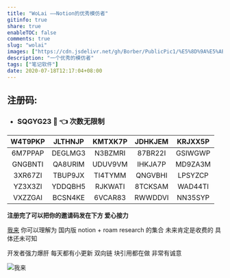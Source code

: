 ```yaml
---
title: "WoLai ——Notion的优秀模仿者"
gitinfo: true
share: true
enableTOC: false
comments: true
slug: "wolai"
images: ["https://cdn.jsdelivr.net/gh/Borber/PublicPic1/%E5%8D%9A%E5%AE%A2%E5%9B%AD/wolai/wolai.png"] 
description: "一个优秀的模仿者"
tags: ["笔记软件"]
date: 2020-07-18T12:17:04+08:00
---
```


## 注册码: 

 - ### **SQGYG23**  💖  👈 次数无限制

   

| W4T9PKP | JLTHNJP | KMTXK7P | JDHKJEM | KRJXX5P |
| :-----: | :-----: | :-----: | :-----: | :-----: |
| 6M7PPAP | DEGLMG3 | N3BZMRI | 87BR22I | GSIWGWP |
| GNGBNTI | QA8URIM | UDUV9VM | IHKJA7P | MD9ZA3M |
| 3XR67ZI | TBUP9JX | TI4TYMM | QNGVBHI | LPSYZCP |
| YZ3X3ZI | YDDQBH5 | RJKWATI | 8TCKSAM | WAD44TI |
| VXZZGAI | BCSN4KE | 6VCAR83 | RWWDDVI | NN35SYP |



**注册完了可以把你的邀请码发在下方 爱心接力**

[我来](https://www.wolai.com/) 你可以理解为 国内版 notion + roam research 的集合 未来肯定是收费的 具体还未可知

开发者强力爆肝 每天都有小更新 双向链 块引用都在做 非常有诚意

![我来](https://cdn.jsdelivr.net/gh/Borber/PublicPic1/%E5%8D%9A%E5%AE%A2%E5%9B%AD/wolai/wolai.png)